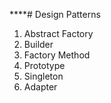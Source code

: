 ****# Design Patterns

1. Abstract Factory
2. Builder
3. Factory Method
4. Prototype
5. Singleton
6. Adapter